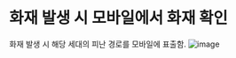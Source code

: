 # 화재 발생 시 모바일에서 화재 확인
화재 발생 시 해당 세대의 피난 경로를 모바일에 표출함.
![image](https://github.com/Junmarg/mobile_show_sw/assets/42922109/1953fb4a-d3e5-433c-b6ef-9f1ff4c7142a)
